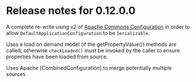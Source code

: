# Release notes for 0.12.0.0

A complete re-write using v2 of [Apache Commons Configuration](https://commons.apache.org/proper/commons-configuration/) in order to allow ``DefaultApplicationConfiguration`` to be ``Serializable``.

Uses a load on demand model (if the getPropertyValue()) methods are called, otherwise ``checkLoaded()`` must be invoked by the caller to ensure properties have been loaded from source.

Uses Apache [CombinedConfiguration] to merge potentially multiple sources



